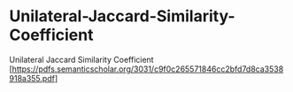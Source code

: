 # Unilateral-Jaccard-Similarity-Coefficient
Unilateral Jaccard Similarity Coefficient [https://pdfs.semanticscholar.org/3031/c9f0c265571846cc2bfd7d8ca3538918a355.pdf]
